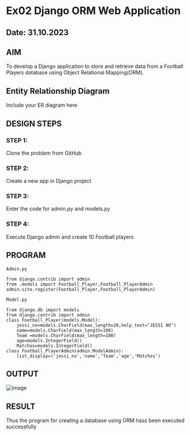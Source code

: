 # Ex02 Django ORM Web Application
## Date: 31.10.2023

## AIM
To develop a Django application to store and retrieve data from a Football Players database using Object Relational Mapping(ORM).

## Entity Relationship Diagram

Include your ER diagram here

## DESIGN STEPS

### STEP 1:
Clone the problem from GitHub

### STEP 2:
Create a new app in Django project

### STEP 3:
Enter the code for admin.py and models.py

### STEP 4:
Execute Django admin and create 10 Football players

## PROGRAM

```
Admin.py

from django.contrib import admin
from .models import Football_Player,Football_PlayerAdmin
admin.site.register(Football_Player,Football_PlayerAdmin)

Model.py

from django.db import models
from django.contrib import admin
class Football_Player(models.Model):
    jessi_no=models.CharField(max_length=20,help_text="JESSI NO")
    name=models.CharField(max_length=100)
    Team =models.CharField(max_length=100)
    age=models.IntegerField()
    Matches=models.IntegerField()
class Football_PlayerAdmin(admin.ModelAdmin):
    list_display=('jessi_no','name','Team','age','Matches')

```


## OUTPUT

![image](https://github.com/jeeva078/ORM/assets/147048597/4234c994-160a-4b95-86e5-dfcc42fdbb33)




## RESULT
Thus the program for creating a database using ORM hass been executed successfully
